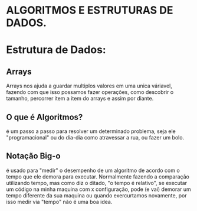 # ALGORITMOS E ESTRUTURAS DE DADOS.

# Estrutura de Dados:

## Arrays

Arrays nos ajuda a guardar multiplos valores em uma unica váriavel, fazendo com que isso possamos fazer operações, como descobrir o tamanho, percorrer item a item do arrays e assim por diante.

## O que é Algoritmos?

é um passo a passo para resolver um determinado problema, seja ele "programacional" ou do dia-dia como atravessar a rua, ou fazer um bolo.

## Notação Big-o

é usado para "medir" o desempenho de um algoritmo de acordo com o tempo que ele demora para executar. Normalmente fazendo a comparação utilizando tempo, mas como diz o ditado, "o tempo é relativo", se executar um código na minha maquina com x configuração, pode (e vai) demorar um tempo diferente da sua maquina ou quando exercurtamos novamente, por isso medir via "tempo" não é uma boa idea.
